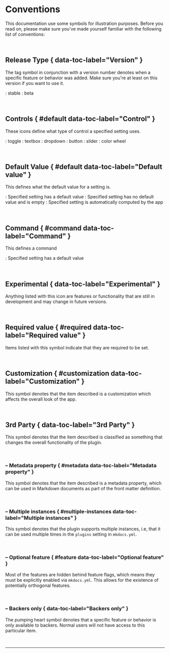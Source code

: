 # Conventions
This documentation use some symbols for illustration purposes. Before you read
on, please make sure you've made yourself familiar with the following list of
conventions:

<br />

## <!-- md:version --> Release Type { data-toc-label="Version" }

The tag symbol in conjunction with a version number denotes when a specific feature or behavior was added. Make sure you're at least on this version if you want to use it.

:   <!-- md:version stable- --> stable
:   <!-- md:version beta- --> beta

<br />

## <!-- md:control --> Controls { #default data-toc-label="Control" }

These icons define what type of control a specified setting uses.

:   <!-- md:control toggle --> toggle
:   <!-- md:control textbox --> textbox
:   <!-- md:control dropdown --> dropdown
:   <!-- md:control button --> button
:   <!-- md:control slider --> slider
:   <!-- md:control color --> color wheel

<br />

## <!-- md:default --> Default Value { #default data-toc-label="Default value" }

This defines what the default value for a setting is.

:   <!-- md:default --> Specified setting has a default value
:   <!-- md:default none --> Specified setting has no default value and is empty
:   <!-- md:default computed --> Specified setting is automatically computed by the app

<br />

## <!-- md:command --> Command { #command data-toc-label="Command" }

This defines a command

:   <!-- md:command --> Specified setting has a default value

<br />

## <!-- md:flag experimental --> Experimental { data-toc-label="Experimental" }

Anything listed with this icon are features or functionality that are still in development and may change in future versions.

<br />

## <!-- md:flag required --> Required value { #required data-toc-label="Required value" }

Items listed with this symbol indicate that they are required to be set.

<br />

## <!-- md:flag customization --> Customization { #customization data-toc-label="Customization" }

This symbol denotes that the item described is a customization which affects the overall look of the app.

<br />

## <!-- md:3rdparty --> 3rd Party { data-toc-label="3rd Party" }

This symbol denotes that the item described is classified as something that changes the overall functionality of the plugin.

<br />

### <!-- md:flag metadata --> – Metadata property { #metadata data-toc-label="Metadata property" }

This symbol denotes that the item described is a metadata property, which can
be used in Markdown documents as part of the front matter definition.

<br />

### <!-- md:flag multiple --> – Multiple instances { #multiple-instances data-toc-label="Multiple instances" }

This symbol denotes that the plugin supports multiple instances, i.e, that it
can be used multiple times in the `plugins` setting in `mkdocs.yml`.

<br />

### <!-- md:feature --> – Optional feature { #feature data-toc-label="Optional feature" }

Most of the features are hidden behind feature flags, which means they must
be explicitly enabled via `mkdocs.yml`. This allows for the existence of
potentially orthogonal features.

<br />

### <!-- md:backers --> – Backers only { data-toc-label="Backers only" }

The pumping heart symbol denotes that a specific feature or behavior is only
available to backers. Normal users will not have access to this particular item.

<br />

---

<br />
